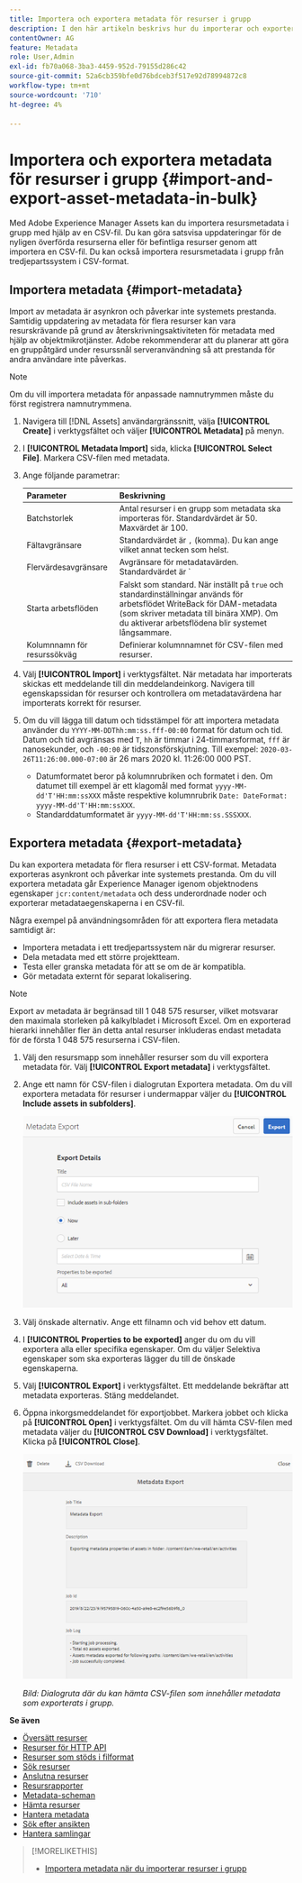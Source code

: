 ```yaml
---
title: Importera och exportera metadata för resurser i grupp
description: I den här artikeln beskrivs hur du importerar och exporterar flera metadata samtidigt.
contentOwner: AG
feature: Metadata
role: User,Admin
exl-id: fb70a068-3ba3-4459-952d-79155d286c42
source-git-commit: 52a6cb359bfe0d76bdceb3f517e92d78994872c8
workflow-type: tm+mt
source-wordcount: '710'
ht-degree: 4%

---
```


# Importera och exportera metadata för resurser i grupp {#import-and-export-asset-metadata-in-bulk}

Med Adobe Experience Manager Assets kan du importera resursmetadata i grupp med hjälp av en CSV-fil. Du kan göra satsvisa uppdateringar för de nyligen överförda resurserna eller för befintliga resurser genom att importera en CSV-fil. Du kan också importera resursmetadata i grupp från tredjepartssystem i CSV-format.

## Importera metadata {#import-metadata}

Import av metadata är asynkron och påverkar inte systemets prestanda. Samtidig uppdatering av metadata för flera resurser kan vara resurskrävande på grund av återskrivningsaktiviteten för metadata med hjälp av objektmikrotjänster. Adobe rekommenderar att du planerar att göra en gruppåtgärd under resurssnål serveranvändning så att prestanda för andra användare inte påverkas.

>[!NOTE]
>
>Om du vill importera metadata för anpassade namnutrymmen måste du först registrera namnutrymmena.

1. Navigera till [!DNL Assets] användargränssnitt, välja **[!UICONTROL Create]** i verktygsfältet och väljer **[!UICONTROL Metadata]** på menyn.
1. I **[!UICONTROL Metadata Import]** sida, klicka **[!UICONTROL Select File]**. Markera CSV-filen med metadata.
1. Ange följande parametrar:

   | Parameter | Beskrivning |
   | ---------------------- | ------- |
   | Batchstorlek | Antal resurser i en grupp som metadata ska importeras för. Standardvärdet är 50. Maxvärdet är 100. |
   | Fältavgränsare | Standardvärdet är `,` (komma). Du kan ange vilket annat tecken som helst. |
   | Flervärdesavgränsare | Avgränsare för metadatavärden. Standardvärdet är `|`. |
   | Starta arbetsflöden | Falskt som standard. När inställt på `true` och standardinställningar används för arbetsflödet WriteBack för DAM-metadata (som skriver metadata till binära XMP). Om du aktiverar arbetsflödena blir systemet långsammare. |
   | Kolumnnamn för resurssökväg | Definierar kolumnnamnet för CSV-filen med resurser. |

1. Välj **[!UICONTROL Import]** i verktygsfältet. När metadata har importerats skickas ett meddelande till din meddelandeinkorg. Navigera till egenskapssidan för resurser och kontrollera om metadatavärdena har importerats korrekt för resurser.

1. Om du vill lägga till datum och tidsstämpel för att importera metadata använder du `YYYY-MM-DDThh:mm:ss.fff-00:00` format för datum och tid. Datum och tid avgränsas med `T`, `hh` är timmar i 24-timmarsformat, `fff` är nanosekunder, och `-00:00` är tidszonsförskjutning. Till exempel: `2020-03-26T11:26:00.000-07:00` är 26 mars 2020 kl. 11:26:00 000 PST.

   * Datumformatet beror på kolumnrubriken och formatet i den. Om datumet till exempel är ett klagomål med format `yyyy-MM-dd'T'HH:mm:ssXXX` måste respektive kolumnrubrik `Date: DateFormat: yyyy-MM-dd'T'HH:mm:ssXXX`.
   * Standarddatumformatet är `yyyy-MM-dd'T'HH:mm:ss.SSSXXX`.

<!-- Hidden via cqdoc-17869>

>[!CAUTION]
>
>If the date format does not match `YYYY-MM-DDThh:mm:ss.fff-00:00`, the date values are not set. The date formats of exported metadata CSV file is in the format `YYYY-MM-DDThh:mm:ss-00:00`. If you want to import it, convert it to the acceptable format by adding the nanoseconds value denoted by `fff`.
-->

## Exportera metadata {#export-metadata}

Du kan exportera metadata för flera resurser i ett CSV-format. Metadata exporteras asynkront och påverkar inte systemets prestanda. Om du vill exportera metadata går Experience Manager igenom objektnodens egenskaper `jcr:content/metadata` och dess underordnade noder och exporterar metadataegenskaperna i en CSV-fil.

Några exempel på användningsområden för att exportera flera metadata samtidigt är:

* Importera metadata i ett tredjepartssystem när du migrerar resurser.
* Dela metadata med ett större projektteam.
* Testa eller granska metadata för att se om de är kompatibla.
* Gör metadata externt för separat lokalisering.

>[!NOTE]
>
>Export av metadata är begränsad till 1 048 575 resurser, vilket motsvarar den maximala storleken på kalkylbladet i Microsoft Excel. Om en exporterad hierarki innehåller fler än detta antal resurser inkluderas endast metadata för de första 1 048 575 resurserna i CSV-filen.

1. Välj den resursmapp som innehåller resurser som du vill exportera metadata för. Välj **[!UICONTROL Export metadata]** i verktygsfältet.
1. Ange ett namn för CSV-filen i dialogrutan Exportera metadata. Om du vill exportera metadata för resurser i undermappar väljer du **[!UICONTROL Include assets in subfolders]**.

   ![Gränssnitt och alternativ för att exportera metadata för alla resurser i en mapp](assets/export_metadata_page.png "Gränssnitt och alternativ för att exportera metadata för alla resurser i en mapp")

1. Välj önskade alternativ. Ange ett filnamn och vid behov ett datum.

1. I **[!UICONTROL Properties to be exported]** anger du om du vill exportera alla eller specifika egenskaper. Om du väljer Selektiva egenskaper som ska exporteras lägger du till de önskade egenskaperna.

1. Välj **[!UICONTROL Export]** i verktygsfältet. Ett meddelande bekräftar att metadata exporteras. Stäng meddelandet.
1. Öppna inkorgsmeddelandet för exportjobbet. Markera jobbet och klicka på **[!UICONTROL Open]** i verktygsfältet. Om du vill hämta CSV-filen med metadata väljer du **[!UICONTROL CSV Download]** i verktygsfältet. Klicka på **[!UICONTROL Close]**.

   ![Dialogruta för att hämta CSV-filen som innehåller metadata som exporterats i grupp](assets/csv_download.png)

   *Bild: Dialogruta där du kan hämta CSV-filen som innehåller metadata som exporterats i grupp.*

**Se även**

* [Översätt resurser](translate-assets.md)
* [Resurser för HTTP API](mac-api-assets.md)
* [Resurser som stöds i filformat](file-format-support.md)
* [Sök resurser](search-assets.md)
* [Anslutna resurser](use-assets-across-connected-assets-instances.md)
* [Resursrapporter](asset-reports.md)
* [Metadata-scheman](metadata-schemas.md)
* [Hämta resurser](download-assets-from-aem.md)
* [Hantera metadata](manage-metadata.md)
* [Sök efter ansikten](search-facets.md)
* [Hantera samlingar](manage-collections.md)

>[!MORELIKETHIS]
>
>* [Importera metadata när du importerar resurser i grupp](/help/assets/add-assets.md#asset-bulk-ingestor)
